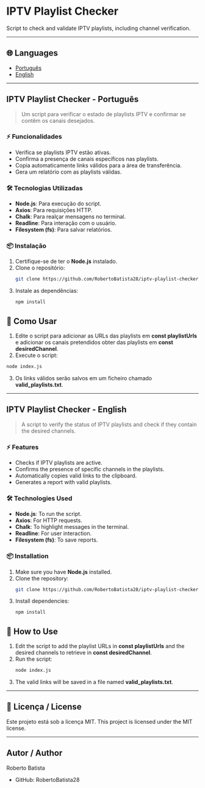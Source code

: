# IPTV Playlist Checker
Script to check and validate IPTV playlists, including channel verification.

---

## 🌐 Languages
- [Português](#iptv-playlist-checker---português)
- [English](#iptv-playlist-checker---english)

---

## IPTV Playlist Checker - Português
> Um script para verificar o estado de playlists IPTV e confirmar se contêm os canais desejados.

### ⚡ Funcionalidades
- Verifica se playlists IPTV estão ativas.
- Confirma a presença de canais específicos nas playlists.
- Copia automaticamente links válidos para a área de transferência.
- Gera um relatório com as playlists válidas.

### 🛠️ Tecnologias Utilizadas
- **Node.js**: Para execução do script.
- **Axios**: Para requisições HTTP.
- **Chalk**: Para realçar mensagens no terminal.
- **Readline**: Para interação com o usuário.
- **Filesystem (fs)**: Para salvar relatórios.

### 📦 Instalação
1. Certifique-se de ter o **Node.js** instalado.
2. Clone o repositório:
   ```bash
   git clone https://github.com/RobertoBatista28/iptv-playlist-checker.git
   ```
3. Instale as dependências:
   ```bash
   npm install
   ```

## 🚀 Como Usar
1. Edite o script para adicionar as URLs das playlists em **const playlistUrls** e adicionar os canais pretendidos obter das playlists em **const desiredChannel**.
2. Execute o script:
  ```bash
  node index.js
  ```
3. Os links válidos serão salvos em um ficheiro chamado **valid_playlists.txt**.

---

## IPTV Playlist Checker - English  
> A script to verify the status of IPTV playlists and check if they contain the desired channels.  

### ⚡ Features  
- Checks if IPTV playlists are active.  
- Confirms the presence of specific channels in the playlists.  
- Automatically copies valid links to the clipboard.  
- Generates a report with valid playlists.  

### 🛠️ Technologies Used  
- **Node.js**: To run the script.  
- **Axios**: For HTTP requests.  
- **Chalk**: To highlight messages in the terminal.  
- **Readline**: For user interaction.  
- **Filesystem (fs)**: To save reports.  

### 📦 Installation  
1. Make sure you have **Node.js** installed.  
2. Clone the repository:  
   ```bash  
   git clone https://github.com/RobertoBatista28/iptv-playlist-checker.git  
   ```  
3. Install dependencies:  
   ```bash  
   npm install  
   ```  

## 🚀 How to Use  
1. Edit the script to add the playlist URLs in **const playlistUrls** and the desired channels to retrieve in **const desiredChannel**.  
2. Run the script:  
   ```bash  
   node index.js  
   ```  
3. The valid links will be saved in a file named **valid_playlists.txt**.  

---

## 📝 Licença / License
Este projeto está sob a licença MIT.
This project is licensed under the MIT license.

---

## Autor / Author
Roberto Batista
- GitHub: RobertoBatista28

